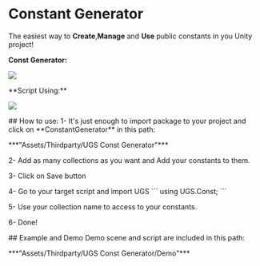# Constant Generator

The easiest way to **Create**,**Manage** and **Use** public constants in you Unity project!

**Const Generator:** <p></p>
<img src="https://s17.picofile.com/file/8429791134/photo_2021_04_05_22_37_35.jpg"/>
<p></p>
**Script Using:**<p></p>
<img src="https://s16.picofile.com/file/8429791276/photo_2021_04_05_22_37_50.jpg"/>
<p></p>
<p></p>
##  How to use:
1- It's just enough to import package to your project and click on **ConstantGenerator** in this path:
<p></p>
***"Assets/Thirdparty/UGS Const Generator"***
<p></p>
2- Add as many collections as you want and Add your constants to them.
<p></p>
3- Click on Save button
<p></p>
4- Go to your target script and import UGS
```
using UGS.Const;
```
<p></p>
5- Use your collection name to access to your constants.
<p></p>
6- Done!
<p></p>
<p></p>
##  Example and Demo
Demo scene and script are included in this path:
<p></p>
***"Assets/Thirdparty/UGS Const Generator/Demo"***
